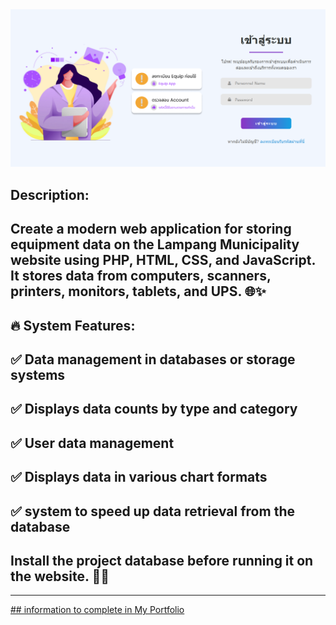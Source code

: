 ﻿<a href="#" target="_blank">
  <img src="assets/images/Build-Website-Authen.png" alt="Build-Website-Equipment-Authen"/>
</a>


## Description:
## Create a modern web application for storing equipment data on the Lampang Municipality website using PHP, HTML, CSS, and JavaScript. It stores data from computers, scanners, printers, monitors, tablets, and UPS. 🌐✨

## 🔥 System Features:
## ✅ Data management in databases or storage systems
## ✅ Displays data counts by type and category
## ✅ User data management
## ✅ Displays data in various chart formats
## ✅ system to speed up data retrieval from the database

## Install the project database before running it on the website. 🎨💡


---

<a href="#"> ## information to complete in My Portfolio </a>
